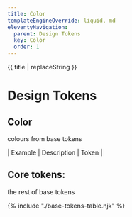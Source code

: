 ```yaml
---
title: Color
templateEngineOverride: liquid, md
eleventyNavigation:
  parent: Design Tokens
  key: Color
  order: 1
---
```


[//]: # (templateEngineOverride: njk, md)

{{ title | replaceString }}

# Design Tokens

## Color

colours from base tokens

| Example |	Description |	Token |

## Core tokens:

the rest of base tokens

{% include "./base-tokens-table.njk" %}